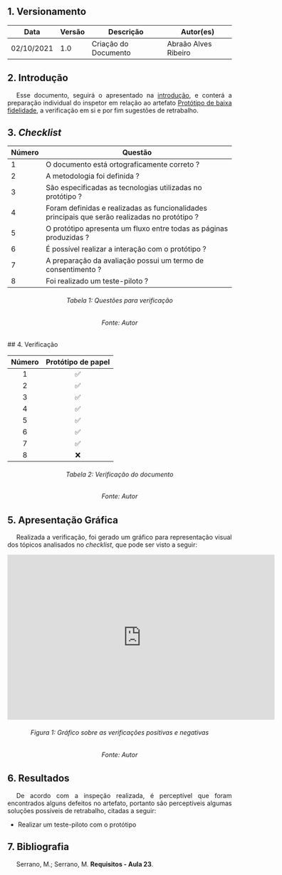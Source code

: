 ## 1. Versionamento
|Data|Versão|Descrição|Autor(es)
|--|--|--|--|
|02/10/2021|1.0|Criação do Documento|Abraão Alves Ribeiro|

## 2. Introdução
<p style="text-align: justify; text-indent: 20px"> Esse documento, seguirá o apresentado na <a href=../introducao>introdução</a>, e conterá a preparação individual do inspetor em relação ao artefato <a href=../../nivel2/prototipo>Protótipo de baixa fidelidade</a>, a verificação em si e por fim sugestões de retrabalho.</p>

## 3. <i>Checklist</i>

<center>

|Número|Questão|
|--|--|
|1|O documento está ortograficamente correto ?|
|2|A metodologia foi definida ?|
|3|São especificadas as tecnologias utilizadas no protótipo ?|
|4|Foram definidas e realizadas as funcionalidades principais que serão realizadas no protótipo ? |
|5|O protótipo apresenta um fluxo entre todas as páginas produzidas ?|
|6|É possível realizar a interação com o protótipo ?|
|7|A preparação da avaliação possui um termo de consentimento ?|
|8|Foi realizado um teste-piloto ?|

</center>
<center>


<h6 align="center">Tabela 1: Questões para verificação</h6>
<h6 align="center">Fonte: Autor</h6>
</center>
## 4. Verificação

<!-- Aqui como exemplo botei o storyboard, porque nele existem várias imagens que precisam ser verificadas-->
<center>

|Número|Protótipo de papel|
|:-:|:-:|
|1|✅|
|2|✅|
|3|✅|
|4|✅|
|5|✅|
|6|✅|
|7|✅|
|8|❌|


</center>

<h6 align="center">Tabela 2: Verificação do documento</h6>
<h6 align="center">Fonte: Autor</h6>

## 5. Apresentação Gráfica
<p style="text-align: justify; text-indent: 20px"> Realizada a verificação, foi gerado um gráfico para representação visual dos tópicos analisados no <i>checklist</i>, que pode ser visto a seguir:</p>
<center>
<iframe width="600" height="371" seamless frameborder="0" scrolling="no" src="https://docs.google.com/spreadsheets/d/e/2PACX-1vTJA73H7ExHiy52VDh0W-JkWAvrnMt4SeLn86CmYt_79n47fYS5bzr-6D44na-gz88MkC5x-HDhdTcj/pubchart?oid=1212844963&amp;format=interactive"></iframe>
</center>
<h6 align="center">Figura 1: Gráfico sobre as verificações positivas e negativas</h6>
<h6 align="center">Fonte: Autor</h6>

## 6. Resultados
<p style="text-align: justify; text-indent: 20px"> De acordo com a inspeção realizada, é perceptível que foram encontrados alguns defeitos no artefato, portanto são perceptíveis algumas soluções possíveis de retrabalho, citadas a seguir:</p>

- Realizar um teste-piloto com o protótipo

## 7. Bibliografia
<p style="text-align: justify; text-indent: 20px">Serrano, M.; Serrano, M. <b>Requisitos - Aula 23</b>.</p>
